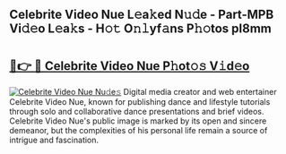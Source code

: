 ## Celebrite Video Nue L𝚎a𝚔ed N𝚞𝚍e - Part-MPB Vi𝚍𝚎o L𝚎a𝚔s - H𝚘𝚝 O𝚗𝚕yf𝚊ns P𝚑𝚘tos pI8mm

# <h2><a href="http://kf6kev.oniu.top/?m=Celebrite+Video+Nue">🔗👉 🔴 Celebrite Video Nue P𝚑ot𝚘𝚜 V𝚒d𝚎o</a></h2>

[![Celebrite Video Nue Nu𝚍e𝚜](https://i.imgur.com/0qMVB7G.gif)](http://kf6kev.oniu.top/?m=Celebrite+Video+Nue)
Digital media creator and web entertainer Celebrite Video Nue, known for publishing dance and lifestyle tutorials through solo and collaborative dance presentations and brief videos. Celebrite Video Nue's public image is marked by its open and sincere demeanor, but the complexities of his personal life remain a source of intrigue and fascination.  

